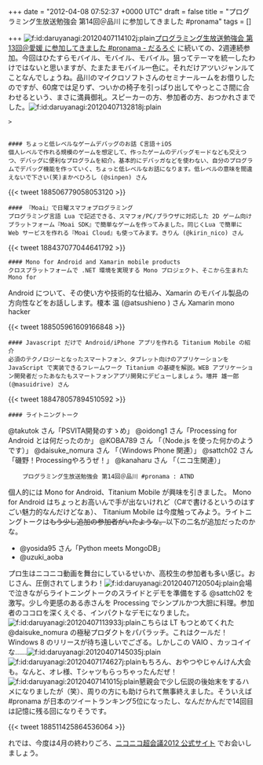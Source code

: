 
+++
date = "2012-04-08 07:52:37 +0000 UTC"
draft = false
title = "プログラミング生放送勉強会 第14回＠品川 に参加してきました #pronama"
tags = []

+++
<img src="http://cdn-ak.f.st-hatena.com/images/fotolife/d/daruyanagi/20120407/20120407114102.jpg" alt="f:id:daruyanagi:20120407114102j:plain" title="f:id:daruyanagi:20120407114102j:plain" class="hatena-fotolife"/><a href="http://daruyanagi.hatenablog.com/entry/2012/04/02/232457">プログラミング生放送勉強会 第13回＠愛媛 に参加してきました #pronama - だるろぐ</a> に続いての、2週連続参加。今回はひたすらモバイル、モバイル、モバイル。狙ってテーマを統一したわけではないと思いますが、たまたまモバイル一色に。それだけアツいジャンルてことなんでしょうね。品川のマイクロソフトさんのセミナールームをお借りしたのですが、60席では足りず、ついかの椅子を引っぱり出してやっとこさ間に合わせるという、まさに満員御礼。スピーカーの方、参加者の方、おつかれさまでした。<img src="http://cdn-ak.f.st-hatena.com/images/fotolife/d/daruyanagi/20120407/20120407132818.jpg" alt="f:id:daruyanagi:20120407132818j:plain" title="f:id:daruyanagi:20120407132818j:plain" class="hatena-fotolife"/>

    >
        

    #### ちょっと低レベルなゲームデバッグのお話 C言語＋iOS
    個人レベルで作れる規模のゲームを想定して、作ったゲームのデバッグモードなども交えつつ、デバッグに便利なプログラムを紹介。基本的にデバッガなどを使わない、自分のプログラムでデバッグ機能を作っていく、ちょっと低レベルなお話になります。低レベルの意味を間違えないで下さい(笑)まかべひろし (@sinpen) さん

{{< tweet 188506779058053120 >}}



    #### 『Moai』で日曜スマフォプログラミング
    プログラミング言語 Lua で記述できる、スマフォ/PC/ブラウザに対応した 2D ゲーム向けプラットフォーム『Moai SDK』で簡単なゲームを作ってみました。同じくLua で簡単に Web サービスを作れる『Moai Cloud』も使ってみます。きりん (@kirin_nico) さん

{{< tweet 188437077044641792 >}}



    #### Mono for Android and Xamarin mobile products
    クロスプラットフォームで .NET 環境を実現する Mono プロジェクト、そこから生まれた Mono for
Android について、その使い方や技術的な仕組み、Xamarin のモバイル製品の方向性などをお話しします。榎本 温 (@atsushieno ) さん Xamarin mono hacker

{{< tweet 188505961609166848 >}}



    #### Javascript だけで Android/iPhone アプリを作れる Titanium Mobile の紹介
    必須のテクノロジーとなったスマートフォン、タブレット向けのアプリケーションを JavaScript で実装できるフレームワーク Titanium の基礎を解説。WEB アプリケーション開発者だったあなたもスマートフォンアプリ開発にデビューしましょう。増井 雄一郎 (@masuidrive) さん

{{< tweet 188478057894510592 >}}



    #### ライトニングトーク
    

@takutok さん「PSVITA開発のすゝめ」
@oidong1 さん「Processing for Android とは何だったのか」
@KOBA789 さん 「（Node.js を使った何かのようです）」
@daisuke_nomura さん 「（Windows Phone 関連）」
@sattch02 さん「磯野！Processingやろうぜ！」
@kanaharu さん 「（ニコ生関連）」


        プログラミング生放送勉強会 第14回＠品川 #pronama : ATND
    
個人的には Mono for Android、Titanium Mobile が興味を引きました。 Mono for Android はちょっとお高いんで手が出ないけれど（C#で書けるというのはすごい魅力的なんだけどなぁ）、 Titanium Mobile は今度触ってみよう。ライトニングトークは<del>もう少し追加の参加者がいたような。</del>以下の二名が追加だったのかな。

<ul>
<li>@yosida95 さん「Python meets MongoDB」</li>
<li>@uzuki_aoba</li>
</ul>プロ生はニコニコ動画を舞台にしているせいか、高校生の参加者も多い感じ。おじさん、圧倒されてしまうわ！<img src="http://cdn-ak.f.st-hatena.com/images/fotolife/d/daruyanagi/20120407/20120407120504.jpg" alt="f:id:daruyanagi:20120407120504j:plain" title="f:id:daruyanagi:20120407120504j:plain" class="hatena-fotolife"/>会場で泣きながらライトニングトークのスライドとデモを準備をする @sattch02 を激写。少し今更感のある赤さんを Processing でシンプルかつ大胆に料理。参加者のココロを深くえぐる、インパクトなデモになりました。<img src="http://cdn-ak.f.st-hatena.com/images/fotolife/d/daruyanagi/20120407/20120407113933.jpg" alt="f:id:daruyanagi:20120407113933j:plain" title="f:id:daruyanagi:20120407113933j:plain" class="hatena-fotolife"/>こちらは LT もつとめてくれた @daisuke_nomura の極秘プロダクトをパパラッチ。これはクールだ！　Windows 8 のリリースが待ち遠しいでござる。しかしこの  VAIO 、カッコイイな……<img src="http://cdn-ak.f.st-hatena.com/images/fotolife/d/daruyanagi/20120407/20120407145035.jpg" alt="f:id:daruyanagi:20120407145035j:plain" title="f:id:daruyanagi:20120407145035j:plain" class="hatena-fotolife"/><img src="http://cdn-ak.f.st-hatena.com/images/fotolife/d/daruyanagi/20120407/20120407174627.jpg" alt="f:id:daruyanagi:20120407174627j:plain" title="f:id:daruyanagi:20120407174627j:plain" class="hatena-fotolife"/>もちろん、おやつやじゃんけん大会も。なんと、オレ様、Tシャツもらっちゃったんだぜ！<img src="http://cdn-ak.f.st-hatena.com/images/fotolife/d/daruyanagi/20120407/20120407141015.jpg" alt="f:id:daruyanagi:20120407141015j:plain" title="f:id:daruyanagi:20120407141015j:plain" class="hatena-fotolife"/>懇親会で少し伝説の後始末をするハメになりましたが（笑）、周りの方にも助けられて無事終えました。そういえば #pronama が日本のツイートランキング5位になったし、なんだかんだで14回目は記憶に残る回になりそうです。

{{< tweet 188511425864536064 >}}

れでは、今度は4月の終わりごろ、<a href="http://www.chokaigi.jp/">ニコニコ超会議2012 公式サイト</a> でお会いしましょう。


